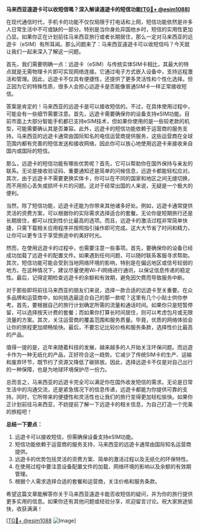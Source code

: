 **马来西亚遠遊卡可以收短信嗎？深入解读遠遊卡的短信功能[[TG💪+ @esim1088](https://t.me/s/esim1088)]**

在现代通信时代，手机卡的功能不仅仅局限于打电话和上网，短信功能依然是许多人日常生活中不可或缺的一部分。特别是当你身处异国他乡时，短信的实用性更加凸显。如果你正在计划前往马来西亚旅行或者长期居住，那么一定对马来西亚的远遊卡（eSIM）有所耳闻。那么问题来了：马来西亚遠遊卡可以收短信吗？今天就让我们一起来深入了解这一问题。

首先，我们需要明确一点：远遊卡（eSIM）与传统实体SIM卡相比，其最大的特点就是无需物理卡片即可实现网络连接。它通过电子方式嵌入设备中，支持远程激活和管理。因此，远遊卡不仅具有便捷性，还提供了更多灵活性和个性化选择。但正因为它的特殊性质，很多人会担心远遊卡是否能像普通SIM卡一样正常接收短信。

答案是肯定的！马来西亚的远遊卡是可以接收短信的。不过，在具体使用过程中，可能会有一些细节需要注意。首先，远遊卡需要确保你的设备支持eSIM功能。目前市面上大部分智能手机都已支持eSIM技术，但如果你使用的是一些较老款的机型，可能需要确认其是否兼容。此外，远遊卡的短信功能依赖于运营商的服务支持。马来西亚的远遊卡通常由国际知名的电信运营商提供服务，这些运营商在全球范围内都有完善的短信发送和接收网络，因此你可以放心地使用远遊卡来接收来自国内或国际的短信。

那么，远遊卡的短信功能有哪些优势呢？首先，它可以帮助你在国外保持与亲友的联系。无论是接收验证码、重要通知还是简单的问候信息，远遊卡都能轻松应对。其次，由于远遊卡不需要更换实体卡，你可以在不同的国家和地区之间无缝切换，而不用担心丢失或损坏卡片的问题。这对于经常出国的人来说，无疑是一个极大的便利。

当然，除了短信功能，远遊卡还能为你带来其他诸多好处。例如，远遊卡通常提供灵活的资费方案，可以根据你的实际需求选择适合的套餐。无论你是短期旅行还是长期居住，都可以找到性价比最高的选项。而且，远遊卡的激活过程非常简单快捷，只需下载相关应用程序并按照指引操作即可完成。这大大节省了时间和精力，让你可以更专注于享受旅途中的美好时光。

然而，在使用远遊卡的过程中，也需要注意一些事项。首先，要确保你的设备已经成功加载了远遊卡的配置文件。如果遇到任何问题，可以随时联系客服寻求帮助。其次，短信功能可能会受到当地网络环境的影响，特别是在偏远地区或信号较弱的地方。在这种情况下，建议尽量使用Wi-Fi网络进行通讯，以保证信息传递的稳定性。最后，记得定期检查远遊卡的余额和有效期，避免因欠费而导致服务中断。

对于那些即将前往马来西亚的朋友们来说，选择一款合适的远遊卡至关重要。在众多品牌和运营商中，如何挑选最适合自己的那一款呢？这里有几个小贴士供你参考。首先，要根据自己的旅行计划确定所需的流量和通话时间。如果你只是短暂停留，可以选择按天计费的套餐；而如果你打算长时间居住，则可以考虑包月或无限流量的方案。其次，关注运营商的覆盖范围和服务质量。毕竟，优质的网络体验会让你的旅程更加顺畅愉快。最后，不要忘记比较价格和服务条款，选择性价比最高的产品。

值得一提的是，近年来随着科技的发展，越来越多的人开始关注环保问题。而远遊卡作为一种无纸化的产品，正好符合这一趋势。它减少了传统SIM卡的生产、运输和废弃环节，既节约了资源又降低了碳排放。因此，选择远遊卡不仅是对自己出行的一种保障，也是为地球环境保护尽一份力。

总而言之，马来西亚的远遊卡完全可以满足你在国外收发短信的需求。无论是日常生活中的沟通交流，还是紧急情况下的信息传递，远遊卡都能为你提供可靠的支持。同时，它所带来的便捷性和灵活性也让我们的旅行变得更加轻松愉快。如果你正计划前往马来西亚，不妨提前了解一下远遊卡的相关信息，为自己打造一个完美的旅程吧！

**总结一下要点：**
1. 远遊卡可以接收短信，但需确保设备支持eSIM功能。
2. 短信功能依赖于运营商的服务支持，马来西亚的远遊卡通常由国际知名运营商提供。
3. 远遊卡的优势包括灵活的资费方案、简单的激活过程以及无纸化的环保特性。
4. 在使用过程中要注意设备配置文件的加载、网络环境的影响以及余额的有效期管理。
5. 根据个人需求选择合适的套餐和运营商，关注价格和服务条款。

希望这篇文章能解答你关于马来西亚遠遊卡能否收短信的疑问，并为你的旅行提供更多实用的信息。如果你还有其他问题或经验分享，欢迎留言讨论。祝大家旅途愉快，收获满满！

[[TG💪+ @esim1088](https://t.me/s/esim1088) ![Image](https://i.postimg.cc/4NQfJmqS/Snipaste-2025-05-13-00-14-12.png)]